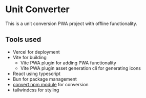 # Unit Converter

This is a unit conversion PWA project with offline functionality. 

## Tools used
- Vercel for deployment
- Vite for building
  - Vite PWA plugin for adding PWA functionality
  - Vite PWA plugin asset generation cli for generating icons
- React using typescript
- Bun for package management
- [convert npm module](https://www.npmjs.com/package/convert/v/1.7.1?activeTab=dependencies) for conversion
- tailwindcss for styling
